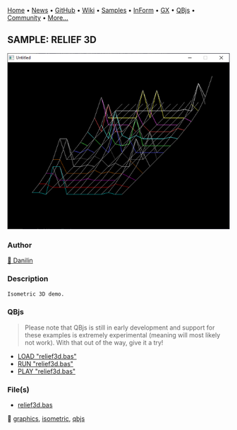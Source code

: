 [Home](https://qb64.com) • [News](../../news.md) • [GitHub](https://github.com/QB64Official/qb64) • [Wiki](wiki.md) • [Samples](../../samples.md) • [InForm](../../inform.md) • [GX](../../gx.md) • [QBjs](../../qbjs.md) • [Community](../../community.md) • [More...](../../more.md)

## SAMPLE: RELIEF 3D

![sscreenshot.png](img/sscreenshot.png)

### Author

[🐝 Danilin](../danilin.md) 

### Description

```text
Isometric 3D demo.
```

### QBjs

> Please note that QBjs is still in early development and support for these examples is extremely experimental (meaning will most likely not work). With that out of the way, give it a try!

* [LOAD "relief3d.bas"](https://qbjs.org/index.html?src=https://qb64.com/samples/relief-3d/src/relief3d.bas)
* [RUN "relief3d.bas"](https://qbjs.org/index.html?mode=auto&src=https://qb64.com/samples/relief-3d/src/relief3d.bas)
* [PLAY "relief3d.bas"](https://qbjs.org/index.html?mode=play&src=https://qb64.com/samples/relief-3d/src/relief3d.bas)

### File(s)

* [relief3d.bas](src/relief3d.bas)

🔗 [graphics](../graphics.md), [isometric](../isometric.md), [qbjs](../qbjs.md)
